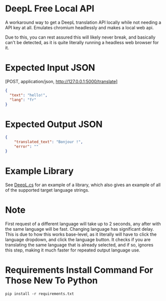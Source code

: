# DeepL Free Local API
A workaround way to get a DeepL translation API locally while not needing a API key at all. Emulates chromium headlessly and makes a local web api.

Due to this, you can rest assured this will likely never break, and basically can't be detected, as it is quite literally running a headless web browser for it.

# Expected Input JSON
[POST, application/json, http://127.0.0.1:5000/translate]
```json
{
  "text": "hello!",
  "lang": "fr"
}
```

# Expected Output JSON
```json
{
    "translated_text": "Bonjour !",
    "error": ""
}
```

# Example Library
See [DeepL.cs](https://github.com/MistressPlague/DeepLFreeLocalAPI/blob/master/DeepL.cs) for an example of a library, which also gives an example of all of the supported target language strings.

# Note
First request of a different language will take up to 2 seconds, any after with the same language will be fast.
Changing language has significant delay.
This is due to how this works base-level, as it literally will have to click the language dropdown, and click the language button. It checks if you are translating the same language that is already selected, and if so, ignores this step, making it much faster for repeated output language use.

# Requirements Install Command For Those New To Python
`pip install -r requirements.txt`
